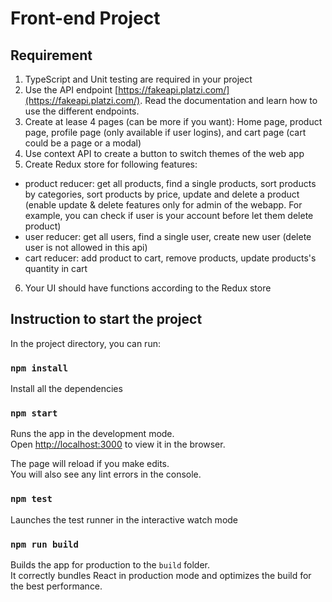 # Front-end Project

## Requirement
1. TypeScript and Unit testing are required in your project
2. Use the API endpoint [https://fakeapi.platzi.com/](https://fakeapi.platzi.com/). Read the documentation and learn how to use the different endpoints.
3. Create at lease 4 pages (can be more if you want): Home page, product page, 
profile page (only available if user logins), and cart page (cart could be a page or a modal)
4. Use context API to create a button to switch themes of the web app
5. Create Redux store for following features:
- product reducer: get all products, find a single products, sort products by
categories, sort products by price, update and delete a product (enable update & delete features only for admin of the webapp. For example, you can check if user is your account before let them delete product)
- user reducer: get all users, find a single user, create new user (delete user is not allowed in this api)
- cart reducer: add product to cart, remove products, update products's quantity in cart
6. Your UI should have functions according to the Redux store

## Instruction to start the project

In the project directory, you can run:

### `npm install`

Install all the dependencies

### `npm start`

Runs the app in the development mode.\
Open [http://localhost:3000](http://localhost:3000) to view it in the browser.

The page will reload if you make edits.\
You will also see any lint errors in the console.

### `npm test`

Launches the test runner in the interactive watch mode

### `npm run build`

Builds the app for production to the `build` folder.\
It correctly bundles React in production mode and optimizes the build for the best performance.
